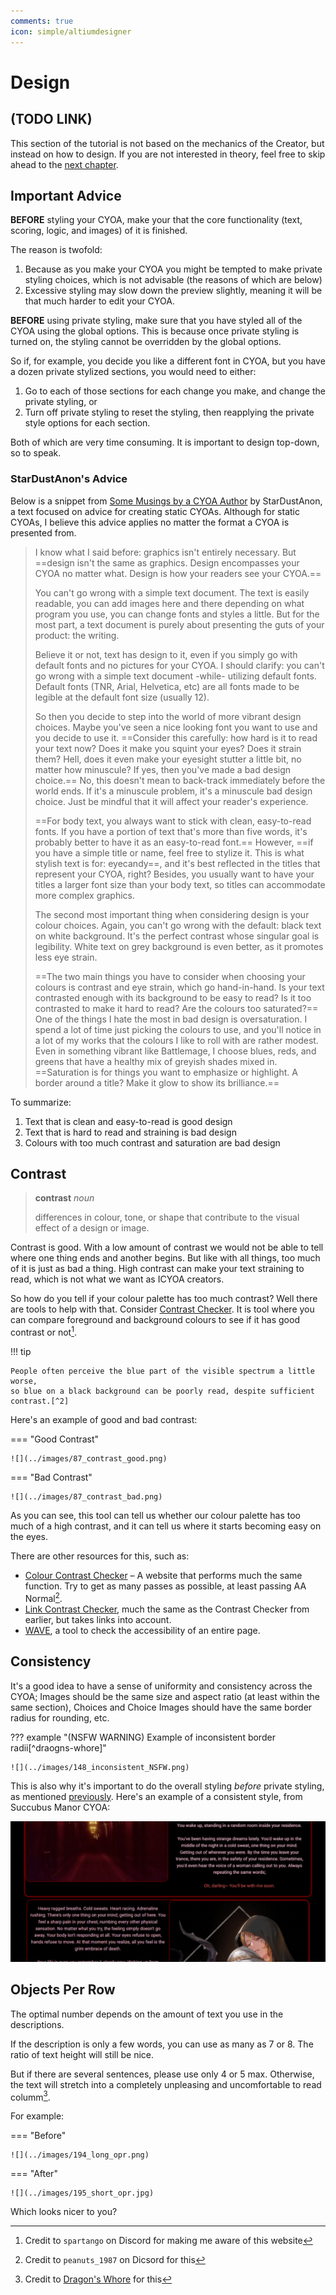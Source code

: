 ```yaml
---
comments: true
icon: simple/altiumdesigner
---
```


# Design

## (TODO LINK)
This section of the tutorial is not based on the mechanics of the Creator, but
instead on how to design. If you are not interested in theory, feel free to
skip ahead to the [next chapter].

## Important Advice
**BEFORE** styling your CYOA, make your that the core functionality (text,
scoring, logic, and images) of it is finished.

The reason is twofold:

1. Because as you make your CYOA you might be tempted to make private styling
   choices, which is not advisable (the reasons of which are below)
2. Excessive styling may slow down the preview slightly, meaning it will be
   that much harder to edit your CYOA.

**BEFORE** using private styling, make sure that you have styled all of the
CYOA using the global options. This is because once private styling is turned
on, the styling cannot be overridden by the global options.

So if, for example, you decide you like a different font in CYOA, but you have
a dozen private stylized sections, you would need to either:

1. Go to each of those sections for each change you make, and change the
   private styling, or
2. Turn off private styling to reset the styling, then reapplying the private
   style options for each section.

Both of which are very time consuming. It is important to design top-down, so
to speak.

### StarDustAnon's Advice
Below is a snippet from [Some Musings by a CYOA Author] by StarDustAnon, a text
focused on advice for creating static CYOAs. Although for static CYOAs, I
believe this advice applies no matter the format a CYOA is presented from.

> I know what I said before: graphics isn't entirely necessary. But ==design
> isn't the same as graphics. Design encompasses your CYOA no matter what.
> Design is how your readers see your CYOA.==
> 
> You can't go wrong with a simple text document. The text is easily readable,
> you can add images here and there depending on what program you use, you can
> change fonts and styles a little. But for the most part, a text document is
> purely about presenting the guts of your product: the writing.
> 
> Believe it or not, text has design to it, even if you simply go with default
> fonts and no pictures for your CYOA. I should clarify: you can't go wrong
> with a simple text document -while- utilizing default fonts. Default fonts
> (TNR, Arial, Helvetica, etc) are all fonts made to be legible at the default
> font size (usually 12). 
> 
> So then you decide to step into the world of more vibrant design choices.
> Maybe you've seen a nice looking font you want to use and you decide to use
> it. ==Consider this carefully: how hard is it to read your text now? Does it
> make you squint your eyes? Does it strain them? Hell, does it even make your
> eyesight stutter a little bit, no matter how minuscule? If yes, then you've
> made a bad design choice.== No, this doesn't mean to back-track immediately
> before the world ends. If it's a minuscule problem, it's a minuscule bad
> design choice. Just be mindful that it will affect your reader's experience.
> 
> ==For body text, you always want to stick with clean, easy-to-read fonts. If
> you have a portion of text that's more than five words, it's probably better
> to have it as an easy-to-read font.== However, ==if you have a simple title
> or name, feel free to stylize it. This is what stylish text is for:
> eyecandy==, and it's best reflected in the titles that represent your CYOA,
> right? Besides, you usually want to have your titles a larger font size than
> your body text, so titles can accommodate more complex graphics.
> 
> The second most important thing when considering design is your colour
> choices. Again, you can't go wrong with the default: black text on white
> background. It's the perfect contrast whose singular goal is legibility.
> White text on grey background is even better, as it promotes less eye strain.
> 
> ==The two main things you have to consider when choosing your colours is
> contrast and eye strain, which go hand-in-hand. Is your text contrasted
> enough with its background to be easy to read? Is it too contrasted to make
> it hard to read? Are the colours too saturated?== One of the things I hate
> the most in bad design is oversaturation. I spend a lot of time just picking
> the colours to use, and you'll notice in a lot of my works that the colours I
> like to roll with are rather modest. Even in something vibrant like
> Battlemage, I choose blues, reds, and greens that have a healthy mix of
> greyish shades mixed in. ==Saturation is for things you want to emphasize or
> highlight. A border around a title? Make it glow to show its brilliance.==

To summarize:

1. Text that is clean and easy-to-read is good design
2. Text that is hard to read and straining is bad design
3. Colours with too much contrast and saturation are bad design

## Contrast
> **contrast** *noun*
> 
> differences in colour, tone, or shape that contribute to the visual effect of
> a design or image.

Contrast is good. With a low amount of contrast we would not be able to tell
where one thing ends and another begins. But like with all things, too much of
it is just as bad a thing. High contrast can make your text straining to read,
which is not what we want as ICYOA creators.

So how do you tell if your colour palette has too much contrast? Well there are
tools to help with that. Consider [Contrast Checker]. It is tool where you can
compare foreground and background colours to see if it has good contrast or
not[^1].

!!! tip

    People often perceive the blue part of the visible spectrum a little worse,
    so blue on a black background can be poorly read, despite sufficient
    contrast.[^2]

Here's an example of good and bad contrast:

=== "Good Contrast"

    ![](../images/87_contrast_good.png)

=== "Bad Contrast"

    ![](../images/87_contrast_bad.png)

As you can see, this tool can tell us whether our colour palette has too much
of a high contrast, and it can tell us where it starts becoming easy on the
eyes.

There are other resources for this, such as:

* [Colour Contrast Checker](https://colourcontrast.cc/) – A website that
  performs much the same function. Try to get as many passes as possible, at
  least passing AA Normal[^peanuts_1987].
* [Link Contrast Checker], much the same as the Contrast Checker from earlier,
but takes links into account.
* [WAVE](https://wave.webaim.org/), a tool to check the accessibility of an
entire page.

## Consistency
It's a good idea to have a sense of uniformity and consistency across the CYOA;
Images should be the same size and aspect ratio (at least within the same
section), Choices and Choice Images should have the same border radius for
rounding, etc.

[previously]: #important-advice

??? example "(NSFW WARNING) Example of inconsistent border radii[^draogns-whore]"

    ![](../images/148_inconsistent_NSFW.png)

This is also why it's important to do the overall styling *before* private
styling, as mentioned [previously]. Here's an example of a consistent style,
from Succubus Manor CYOA:

![](../images/149_consistent_styling.png)

## Objects Per Row
The optimal number depends on the amount of text you use in the
descriptions.

If the description is only a few words, you can use as many as 7 or 8. The
ratio of text height will still be nice.

But if there are several sentences, please use only 4 or 5 max. Otherwise,
the text will stretch into a completely unpleasing and uncomfortable to
read columm[^dragons-whore].

For example:

=== "Before"

    ![](../images/194_long_opr.png)

=== "After"

    ![](../images/195_short_opr.jpg)

Which looks nicer to you?

<!-- Footnotes -->
[^1]: Credit to `spartango` on Discord for making me aware of this website
[^dragons-whore]: Credit to 
    [Dragon's Whore](https://imgchest.com/p/ej7mkx9qydl) for this
[^peanuts_1987]: Credit to `peanuts_1987` on Dicsord for this

<!-- URLs -->
[Contrast Checker]: https://webaim.org/resources/contrastchecker/
[Link Contrast Checker]: https://webaim.org/resources/linkcontrastchecker/
[next chapter]: _
[Some Musings by a CYOA Author]: https://pastebin.com/qaL8nDD8